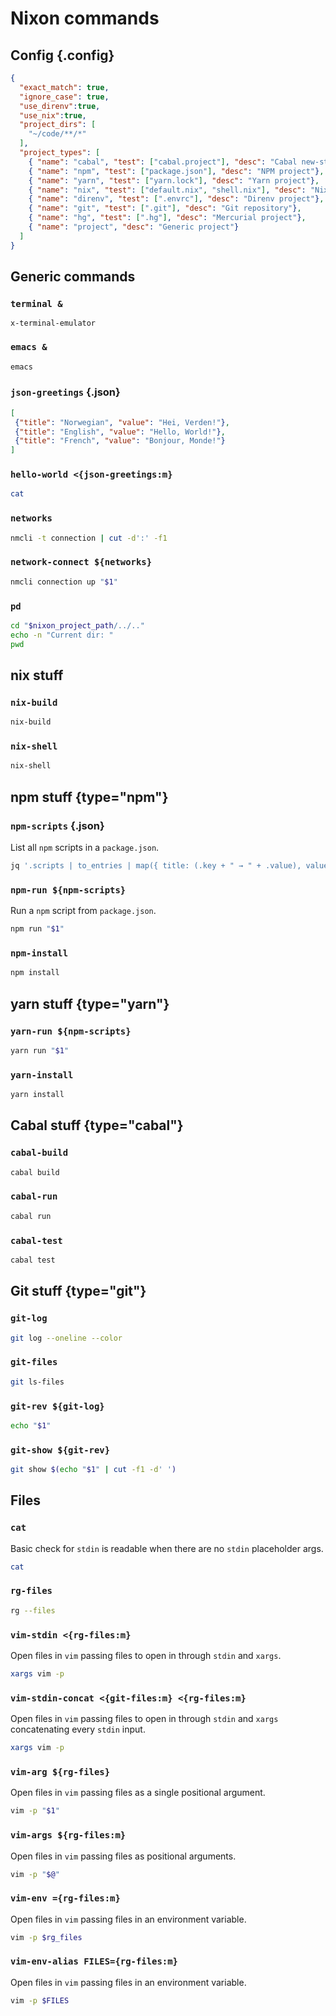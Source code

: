# Nixon commands

## Config {.config}

```json
{
  "exact_match": true,
  "ignore_case": true,
  "use_direnv":true,
  "use_nix":true,
  "project_dirs": [
    "~/code/**/*"
  ],
  "project_types": [
    { "name": "cabal", "test": ["cabal.project"], "desc": "Cabal new-style project"},
    { "name": "npm", "test": ["package.json"], "desc": "NPM project"},
    { "name": "yarn", "test": ["yarn.lock"], "desc": "Yarn project"},
    { "name": "nix", "test": ["default.nix", "shell.nix"], "desc": "Nix project"},
    { "name": "direnv", "test": [".envrc"], "desc": "Direnv project"},
    { "name": "git", "test": [".git"], "desc": "Git repository"},
    { "name": "hg", "test": [".hg"], "desc": "Mercurial project"},
    { "name": "project", "desc": "Generic project"}
  ]
}
```

## Generic commands

### `terminal &`

```
x-terminal-emulator
```

### `emacs &`

```bash
emacs
```

### `json-greetings` {.json}

```json
[
 {"title": "Norwegian", "value": "Hei, Verden!"},
 {"title": "English", "value": "Hello, World!"},
 {"title": "French", "value": "Bonjour, Monde!"}
]
```

### `hello-world <{json-greetings:m}`

```bash
cat
```

### `networks`

```bash
nmcli -t connection | cut -d':' -f1
```

### `network-connect ${networks}`

```bash
nmcli connection up "$1"
```

### `pd`

```bash
cd "$nixon_project_path/../.."
echo -n "Current dir: "
pwd
```

## nix stuff

### `nix-build`

```bash
nix-build
```

### `nix-shell`

```bash
nix-shell
```

## npm stuff {type="npm"}

### `npm-scripts` {.json}

List all `npm` scripts in a `package.json`.

```bash
jq '.scripts | to_entries | map({ title: (.key + " → " + .value), value: .key })' package.json
```

### `npm-run ${npm-scripts}`

Run a `npm` script from `package.json`.

```bash
npm run "$1"
```

### `npm-install`

```bash
npm install
```

## yarn stuff {type="yarn"}

### `yarn-run ${npm-scripts}`

```bash
yarn run "$1"
```

### `yarn-install`

```bash
yarn install
```

## Cabal stuff {type="cabal"}

### `cabal-build`

```bash
cabal build
```

### `cabal-run`

```bash
cabal run
```

### `cabal-test`

```bash
cabal test
```

## Git stuff {type="git"}

### `git-log`

```bash
git log --oneline --color
```

### `git-files`

```bash
git ls-files
```

### `git-rev ${git-log}`

```bash
echo "$1"
```

### `git-show ${git-rev}`

```bash
git show $(echo "$1" | cut -f1 -d' ')
```

## Files

### `cat`

Basic check for `stdin` is readable when there are no `stdin` placeholder args.

```bash
cat
```

### `rg-files`

```bash
rg --files
```

### `vim-stdin <{rg-files:m}`

Open files in `vim` passing files to open in through `stdin` and `xargs`.

```bash
xargs vim -p
```

### `vim-stdin-concat <{git-files:m} <{rg-files:m}`

Open files in `vim` passing files to open in through `stdin` and `xargs`
concatenating every `stdin` input.

```bash
xargs vim -p
```

### `vim-arg ${rg-files}`

Open files in `vim` passing files as a single positional argument.

```bash
vim -p "$1"
```

### `vim-args ${rg-files:m}`

Open files in `vim` passing files as positional arguments.

```bash
vim -p "$@"
```

### `vim-env ={rg-files:m}`

Open files in `vim` passing files in an environment variable.

```bash
vim -p $rg_files
```

### `vim-env-alias FILES={rg-files:m}`

Open files in `vim` passing files in an environment variable.

```bash
vim -p $FILES
```
